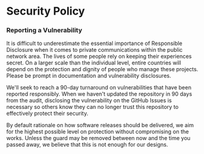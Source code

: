 # Security Policy

### Reporting a Vulnerability

It is difficult to underestimate the essential importance of Responsible Disclosure when it comes to private communications within the public network area. The lives of some people rely on keeping their experiences secret. On a larger scale than the individual level, entire countries will depend on the protection and dignity of people who manage these projects. Please be prompt in documentation and vulnerability disclosures.

We'll seek to reach a 90-day turnaround on vulnerabilities that have been reported responsibly. When we haven't updated the repository in 90 days from the audit, disclosing the vulnerability on the GitHub Issues is necessary so others know they can no longer trust this repository to effectively protect their security.

By default rationale on how software releases should be delivered, we aim for the highest possible level on protection without compromising on the works. Unless the guard may be removed between now and the time you passed away, we believe that this is not enough for our designs.
